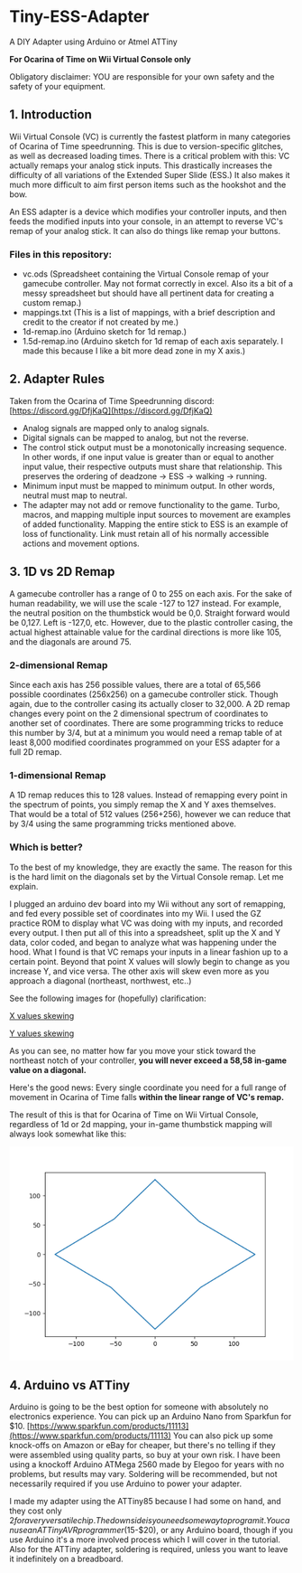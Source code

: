 # Tiny-ESS-Adapter
A DIY Adapter using Arduino or Atmel ATTiny

**For Ocarina of Time on Wii Virtual Console only**

Obligatory disclaimer: YOU are responsible for your own safety and the safety of your equipment.

## 1. Introduction
Wii Virtual Console (VC) is currently the fastest platform in many categories of Ocarina of Time speedrunning. This is due to version-specific glitches, as well as decreased loading times. There is a critical problem with this: VC actually remaps your analog stick inputs. This drastically increases the difficulty of all variations of the Extended Super Slide (ESS.) It also makes it much more difficult to aim first person items such as the hookshot and the bow.

An ESS adapter is a device which modifies your controller inputs, and then feeds the modified inputs into your console, in an attempt to reverse VC's remap of your analog stick. It can also do things like remap your buttons.

### Files in this repository:
* vc.ods (Spreadsheet containing the Virtual Console remap of your gamecube controller. May not format correctly in excel. Also its a bit of a messy spreadsheet but should have all pertinent data for creating a custom remap.)
* mappings.txt (This is a list of mappings, with a brief description and credit to the creator if not created by me.)
* 1d-remap.ino (Arduino sketch for 1d remap.)
* 1.5d-remap.ino (Arduino sketch for 1d remap of each axis separately. I made this because I like a bit more dead zone in my X axis.)


## 2. Adapter Rules
Taken from the Ocarina of Time Speedrunning discord: [https://discord.gg/DfjKaQ](https://discord.gg/DfjKaQ)
* Analog signals are mapped only to analog signals.
* Digital signals can be mapped to analog, but not the reverse. 
* The control stick output must be a monotonically increasing sequence. In other words, if one input value is greater than or equal to another input value, their respective outputs must share that relationship. This preserves the ordering of deadzone → ESS → walking → running.
* Minimum input must be mapped to minimum output. In other words, neutral must map to neutral.
* The adapter may not add or remove functionality to the game. Turbo, macros, and mapping multiple input sources to movement are examples of added functionality. Mapping the entire stick to ESS is an example of loss of functionality.  Link must retain all of his normally accessible actions and movement options.


## 3. 1D vs 2D Remap
A gamecube controller has a range of 0 to 255 on each axis. For the sake of human readability, we will use the scale -127 to 127 instead. For example, the neutral position on the thumbstick would be 0,0. Straight forward would be 0,127. Left is -127,0, etc.
However, due to the plastic controller casing, the actual highest attainable value for the cardinal directions is more like 105, and the diagonals are around 75.
### 2-dimensional Remap
Since each axis has 256 possible values, there are a total of 65,566 possible coordinates (256x256) on a gamecube controller stick. Though again, due to the controller casing its actually closer to 32,000. A 2D remap changes every point on the 2 dimensional spectrum of coordinates to another set of coordinates. There are some programming tricks to reduce this number by 3/4, but at a minimum you would need a remap table of at least 8,000 modified coordinates programmed on your ESS adapter for a full 2D remap.
### 1-dimensional Remap
A 1D remap reduces this to 128 values. Instead of remapping every point in the spectrum of points, you simply remap the X and Y axes themselves. That would be a total of 512 values (256+256), however we can reduce that by 3/4 using the same programming tricks mentioned above.
### Which is better?
To the best of my knowledge, they are exactly the same. The reason for this is the hard limit on the diagonals set by the Virtual Console remap. Let me explain.

I plugged an arduino dev board into my Wii without any sort of remapping, and fed every possible set of coordinates into my Wii. I used the GZ practice ROM to display what VC was doing with my inputs, and recorded every output. I then put all of this into a spreadsheet, split up the X and Y data, color coded, and began to analyze what was happening under the hood. What I found is that VC remaps your inputs in a linear fashion up to a certain point. Beyond that point X values will slowly begin to change as you increase Y, and vice versa. The other axis will skew even more as you approach a diagonal (northeast, northwest, etc..)

See the following images for (hopefully) clarification:

[X values skewing](./images/x_skew.png)

[Y values skewing](./images/y_skew.png)

As you can see, no matter how far you move your stick toward the northeast notch of your controller, **you will never exceed a 58,58 in-game value on a diagonal.**

Here's the good news: Every single coordinate you need for a full range of movement in Ocarina of Time falls **within the linear range of VC's remap.**

The result of this is that for Ocarina of Time on Wii Virtual Console, regardless of 1d or 2d mapping, your in-game thumbstick mapping will always look somewhat like this:

![VC remap](./images/diamond.png)


## 4. Arduino vs ATTiny

Arduino is going to be the best option for someone with absolutely no electronics experience. You can pick up an Arduino Nano from Sparkfun for $10. [https://www.sparkfun.com/products/11113](https://www.sparkfun.com/products/11113) You can also pick up some knock-offs on Amazon or eBay for cheaper, but there's no telling if they were assembled using quality parts, so buy at your own risk. I have been using a knockoff Arduino ATMega 2560 made by Elegoo for years with no problems, but results may vary. Soldering will be recommended, but not necessarily required if you use Arduino to power your adapter.

I made my adapter using the ATTiny85 because I had some on hand, and they cost only $2 for a very versatile chip. The downside is you need some way to program it. You can use an ATTiny AVR programmer ($15-$20), or any Arduino board, though if you use Arduino it's a more involved process which I will cover in the tutorial. Also for the ATTiny adapter, soldering is required, unless you want to leave it indefinitely on a breadboard.
